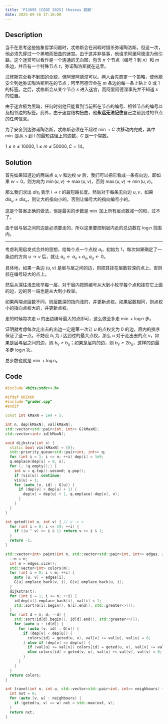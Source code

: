 ```yaml
---
title: 'P13695 [CEOI 2025] theseus 题解'
date: 2025-09-16 17:16:00
---
```


## Description

当不在思考这些抽象哲学问题时，忒修斯会在闲暇时猎杀弥诺陶洛斯。但这一次，他必须先穿过一个黑暗而扭曲的迷宫。由于这并非易事，他请求阿里阿德涅为他引路。这个迷宫可以看作是一个连通的无向图，包含 $n$ 个节点（编号 $1$ 到 $n$）和 $m$ 条边，并且有一个特殊节点 $t$，弥诺陶洛斯就在这里。

忒修斯完全看不到图的全貌，但阿里阿德涅可以。两人会先商定一个策略，使他能安全到达弥诺陶洛斯所在的节点：阿里阿德涅会在 $m$ 条边的每一条上贴上 $0$ 或 $1$ 的标签。之后，忒修斯会从某个节点 $s$ 进入迷宫，而阿里阿德涅事先并不知道 $s$ 的位置。

由于迷宫极为黑暗，任何时刻他只能看到当前所在节点的编号、相邻节点的编号以及相邻边的标签。此外，由于迷宫结构扭曲，他**永远无法记住**自己之前到过的节点的任何信息。

为了安全到达弥诺陶洛斯，忒修斯必须在不超过 $\min+C$ 次移动内完成，其中 $\min$ 是从 $s$ 到 $t$ 的最短路径上的边数，$C$ 是一个常数。

$1 \leq n \leq 10000,1 \leq m \leq 50000,C = 14$。

## Solution

首先如果知道边的两端点 $u,v$ 和边权 $w$ 后，我们可以把它看成一条有向边，即如果 $w=0$，则方向为 $\min(u,v)\to\max(u,v)$，否则 $\max(u,v)\to\min(u,v)$。

那么我们求出 $dis_i$ 表示 $i\to t$ 的最短路长度。然后对于每条无向边 $u,v$，如果 $dis_u\neq dis_v$，则让大的指向小的，否则让编号大的指向编号小的。

这是个答案正确的做法，但是最劣的步数是 $\min$ 加上所有层点数减一的和，过不了。

由于层与层之间的边是必须要走的，所以这里要控制层内走的总边数在 $\log n$ 范围内。

---

考虑利用启发式合并的思想，给每个点一个点权 $a_i$，初始为 $1$，每次如果确定了一条边的方向 $u\to v$ 后，就让 $a_v\leftarrow a_v+a_u,a_u\leftarrow 0$。

具体地，如果一条边 $(u,v)$ 是层与层之间的边，则把其挂在层数较深的点上。否则挂在编号较大的点上。

然后从深往浅去枚举每一层，对于层内按照编号从大到小枚举每个点和挂在它上面的边，边的另一端也是从大到小枚举。

如果两端点层数不同，则层数深的指向浅的，并更新点权。如果层数相同，则点权小的指向点权大的，并更新点权。

走的时候每次走 $u$ 的出边编号最大的点即可，这么做至多走 $\min+\log n$ 步。

证明就考虑每次走出去的出边一定是第一次让 $u$ 的点权变为 $0$ 的边，层内的排序保证了这一点。不妨设 $b_i$ 为 $i$ 达到过的最大点权，那么 $u$ 对于走出去的点 $v$，如果是层与层之间的边，则 $b_v\geq b_u$；如果是层内的边，则 $b_v\geq 2b_u$，这样的边最多走 $\log n$ 次。

总步数也就是 $\min+\log n$。

## Code

```cpp
#include <bits/stdc++.h>

#ifdef ORZXKR
#include "grader.cpp"
#endif

const int kMaxN = 1e4 + 5;

int n, dep[kMaxN], val[kMaxN];
std::vector<std::pair<int, int>> G[kMaxN];
std::vector<int> id[kMaxN];

void dijkstra(int s) {
  static bool vis[kMaxN] = {0};
  std::priority_queue<std::pair<int, int>> q;
  for (int i = 1; i <= n; ++i) dep[i] = 1e9;
  q.emplace(dep[s] = 0, s);
  for (; !q.empty();) {
    int u = q.top().second; q.pop();
    if (vis[u]) continue;
    vis[u] = 1;
    for (auto [v, id] : G[u]) {
      if (dep[v] > dep[u] + 1) {
        dep[v] = dep[u] + 1, q.emplace(-dep[v], v);
      }
    }
  }
}

int geted(int u, int v) { // u -> v
  for (int i = 0; i <= 19; ++i) {
    if ((u ^ v) >> i & 1) return v >> i & 1;
  }
  return -1;
}

std::vector<int> paint(int n, std::vector<std::pair<int, int>> edges, int t) {
  ::n = n;
  int m = edges.size();
  std::vector<int> colors(m);
  for (int i = 0; i < m; ++i) {
    auto [u, v] = edges[i];
    G[u].emplace_back(v, i), G[v].emplace_back(u, i);
  }
  dijkstra(t);
  for (int i = 1; i <= n; ++i) {
    id[dep[i]].emplace_back(i), val[i] = 1;
    std::sort(G[i].begin(), G[i].end(), std::greater<>());
  }
  for (int d = n; d; --d) {
    std::sort(id[d].begin(), id[d].end(), std::greater<>());
    for (auto u : id[d]) {
      for (auto [v, id] : G[u]) {
        if (dep[v] < dep[u]) {
          colors[id] = geted(u, v), val[v] += val[u], val[u] = 0;
        } else if (dep[v] == dep[u]) {
          if (val[u] <= val[v]) colors[id] = geted(u, v), val[v] += val[u], val[u] = 0;
          else colors[id] = geted(v, u), val[u] += val[v], val[v] = 0;
        }
      }
    }
  }
  return colors;
}

int travel(int n, int u, std::vector<std::pair<int, int>> neighbours) {
  int nxt = 0;
  for (auto [v, w] : neighbours) {
    if (geted(u, v) == w) nxt = std::max(nxt, v);
  }
  return nxt;
}
```